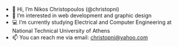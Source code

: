 - 👋 Hi, I’m Nikos Christopoulos (@christopni)
- 👀 I’m interested in web development and graphic design
- :computer: I’m currently studying Electrical and Computer Engineering at National Technical University of Athens
- 📫 You can reach me via email: christopni@yahoo.com

<!---
christopni/christopni is a ✨ special ✨ repository because its `README.md` (this file) appears on your GitHub profile.
You can click the Preview link to take a look at your changes.
--->
